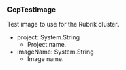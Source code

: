 ### GcpTestImage
Test image to use for the Rubrik cluster.

- project: System.String
  - Project name.
- imageName: System.String
  - Image name.
